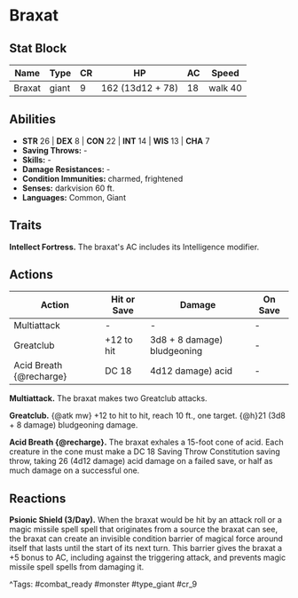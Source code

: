 # Braxat

## Stat Block

| Name | Type | CR | HP | AC | Speed |
|------|------|----|----|----|-------|
| Braxat | giant | 9 | 162 (13d12 + 78) | 18 | walk 40 |

## Abilities

- **STR** 26 | **DEX** 8 | **CON** 22 | **INT** 14 | **WIS** 13 | **CHA** 7
- **Saving Throws:** -  
- **Skills:** -  
- **Damage Resistances:** -  
- **Condition Immunities:** charmed, frightened  
- **Senses:** darkvision 60 ft.  
- **Languages:** Common, Giant

## Traits

**Intellect Fortress.** The braxat's AC includes its Intelligence modifier.


## Actions

| Action | Hit or Save | Damage | On Save |
|--------|--------------|--------|----------|
| Multiattack | - | - | - |
| Greatclub | +12 to hit | 3d8 + 8 damage) bludgeoning | - |
| Acid Breath {@recharge} | DC 18 | 4d12 damage) acid | - |

**Multiattack.** The braxat makes two Greatclub attacks.

**Greatclub.** {@atk mw} +12 to hit to hit, reach 10 ft., one target. {@h}21 (3d8 + 8 damage) bludgeoning damage.

**Acid Breath {@recharge}.** The braxat exhales a 15-foot cone of acid. Each creature in the cone must make a DC 18 Saving Throw Constitution saving throw, taking 26 (4d12 damage) acid damage on a failed save, or half as much damage on a successful one.

## Reactions

**Psionic Shield (3/Day).** When the braxat would be hit by an attack roll or a magic missile spell spell that originates from a source the braxat can see, the braxat can create an invisible condition barrier of magical force around itself that lasts until the start of its next turn. This barrier gives the braxat a +5 bonus to AC, including against the triggering attack, and prevents magic missile spell spells from damaging it.



^Tags: #combat_ready #monster #type_giant #cr_9